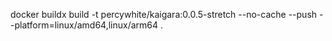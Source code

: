docker buildx build -t percywhite/kaigara:0.0.5-stretch --no-cache --push --platform=linux/amd64,linux/arm64 .
